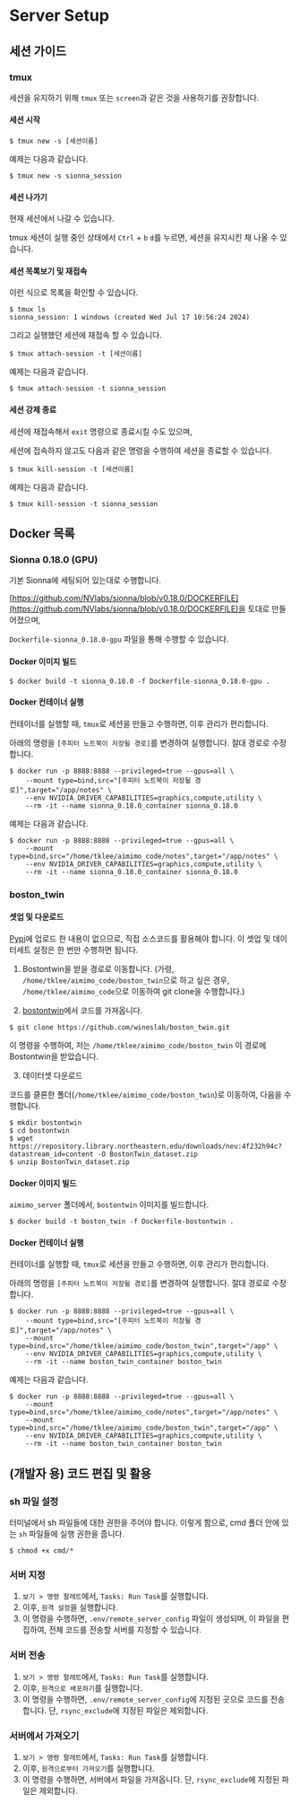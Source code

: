 # Server Setup

## 세션 가이드

### tmux

세션을 유지하기 위해 `tmux` 또는 `screen`과 같은 것을 사용하기를 권장합니다.

#### 세션 시작

```shell
$ tmux new -s [세션이름]
```

예제는 다음과 같습니다.

```shell
$ tmux new -s sionna_session
```

#### 세션 나가기

현재 세션에서 나갈 수 있습니다.

tmux 세션이 실행 중인 상태에서 `Ctrl` + `b` `d`를 누르면, 세션을 유지시킨 채 나올 수 있습니다.

#### 세션 목록보기 및 재접속

이런 식으로 목록을 확인할 수 있습니다.

```shell
$ tmux ls
sionna_session: 1 windows (created Wed Jul 17 10:56:24 2024)
```

그리고 실행했던 세션에 재접속 할 수 있습니다.

```shell
$ tmux attach-session -t [세션이름]
```

예제는 다음과 같습니다.

```shell
$ tmux attach-session -t sionna_session
```

#### 세션 강제 종료

세션에 재접속해서 `exit` 명령으로 종료시킬 수도 있으며,

세션에 접속하지 않고도 다음과 같은 명령을 수행하여 세션을 종료할 수 있습니다.

```shell
$ tmux kill-session -t [세션이름]
```

예제는 다음과 같습니다.

```shell
$ tmux kill-session -t sionna_session
```

## Docker 목록

### Sionna 0.18.0 (GPU)

기본 Sionna에 세팅되어 있는대로 수행합니다.

[https://github.com/NVlabs/sionna/blob/v0.18.0/DOCKERFILE](https://github.com/NVlabs/sionna/blob/v0.18.0/DOCKERFILE)을 토대로 만들어졌으며,

`Dockerfile-sionna_0.18.0-gpu` 파일을 통해 수행할 수 있습니다.

#### Docker 이미지 빌드

```shell
$ docker build -t sionna_0.18.0 -f Dockerfile-sionna_0.18.0-gpu .
```

#### Docker 컨테이너 실행

컨테이너를 실행할 때, `tmux`로 세션을 만들고 수행하면, 이후 관리가 편리합니다.

아래의 명령을 `[주피터 노트북이 저장될 경로]`를 변경하여 실행합니다. 절대 경로로 수정합니다.

```shell
$ docker run -p 8888:8888 --privileged=true --gpus=all \
    --mount type=bind,src="[주피터 노트북이 저장될 경로]",target="/app/notes" \
    --env NVIDIA_DRIVER_CAPABILITIES=graphics,compute,utility \
    --rm -it --name sionna_0.18.0_container sionna_0.18.0
```

예제는 다음과 같습니다.

```shell
$ docker run -p 8888:8888 --privileged=true --gpus=all \
    --mount type=bind,src="/home/tklee/aimimo_code/notes",target="/app/notes" \
    --env NVIDIA_DRIVER_CAPABILITIES=graphics,compute,utility \
    --rm -it --name sionna_0.18.0_container sionna_0.18.0
```

### boston_twin

#### 셋업 및 다운로드

[Pypi](https://pypi.org/)에 업로드 한 내용이 없으므로, 직접 소스코드를 활용해야 합니다.
이 셋업 및 데이터세트 설정은 한 번만 수행하면 됩니다.

1. Bostontwin을 받을 경로로 이동합니다. (가령, `/home/tklee/aimimo_code/boston_twin`으로 하고 싶은 경우, `/home/tklee/aimimo_code`으로 이동하여 git clone을 수행합니다.)

2. [bostontwin](https://github.com/wineslab/boston_twin)에서 코드를 가져옵니다.

```shell
$ git clone https://github.com/wineslab/boston_twin.git
```

이 명령을 수행하여, 저는 `/home/tklee/aimimo_code/boston_twin` 이 경로에 Bostontwin을 받았습니다.

3. 데이터셋 다운로드

코드를 클론한 폴더(`/home/tklee/aimimo_code/boston_twin`)로 이동하여, 다음을 수행합니다.

```shell
$ mkdir bostontwin
$ cd bostontwin
$ wget https://repository.library.northeastern.edu/downloads/neu:4f232h94c?datastream_id=content -O BostonTwin_dataset.zip
$ unzip BostonTwin_dataset.zip
```

#### Docker 이미지 빌드

`aimimo_server` 폴더에서, `bostontwin` 이미지를 빌드합니다.

```shell
$ docker build -t boston_twin -f Dockerfile-bostontwin .
```

#### Docker 컨테이너 실행

컨테이너를 실행할 때, `tmux`로 세션을 만들고 수행하면, 이후 관리가 편리합니다.

아래의 명령을 `[주피터 노트북이 저장될 경로]`를 변경하여 실행합니다. 절대 경로로 수정합니다.

```shell
$ docker run -p 8888:8888 --privileged=true --gpus=all \
    --mount type=bind,src="[주피터 노트북이 저장될 경로]",target="/app/notes" \
    --mount type=bind,src="/home/tklee/aimimo_code/boston_twin",target="/app" \
    --env NVIDIA_DRIVER_CAPABILITIES=graphics,compute,utility \
    --rm -it --name boston_twin_container boston_twin
```

예제는 다음과 같습니다.

```shell
$ docker run -p 8888:8888 --privileged=true --gpus=all \
    --mount type=bind,src="/home/tklee/aimimo_code/notes",target="/app/notes" \
    --mount type=bind,src="/home/tklee/aimimo_code/boston_twin",target="/app" \
    --env NVIDIA_DRIVER_CAPABILITIES=graphics,compute,utility \
    --rm -it --name boston_twin_container boston_twin
```

## (개발자 용) 코드 편집 및 활용

### sh 파일 설정

터미널에서 sh 파일들에 대한 권한을 주어야 합니다. 이렇게 함으로, cmd 폴더 안에 있는 `sh` 파일들에 실행 권한을 줍니다.

```shell
$ chmod +x cmd/*
```

### 서버 지정

1. `보기 > 명령 팔레트`에서, `Tasks: Run Task`를 실행합니다.
2. 이후, `원격 설정`을 실행합니다. 
3. 이 명령을 수행하면, `.env/remote_server_config` 파일이 생성되며, 이 파일을 편집하여, 전체 코드를 전송할 서버를 지정할 수 있습니다.

### 서버 전송

1. `보기 > 명령 팔레트`에서, `Tasks: Run Task`를 실행합니다.
2. 이후, `원격으로 배포하기`를 실행합니다. 
3. 이 명령을 수행하면, `.env/remote_server_config`에 지정된 곳으로 코드를 전송합니다. 단, `rsync_exclude`에 지정된 파일은 제외합니다.

### 서버에서 가져오기

1. `보기 > 명령 팔레트`에서, `Tasks: Run Task`를 실행합니다.
2. 이후, `원격으로부터 가져오기`를 실행합니다. 
3. 이 명령을 수행하면, 서버에서 파일을 가져옵니다. 단, `rsync_exclude`에 지정된 파일은 제외합니다.
